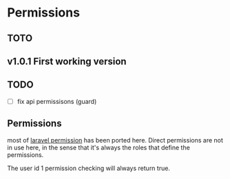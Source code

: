# Permissions

## TOTO

## v1.0.1 First working version

## TODO
- [ ] fix api permissisons (guard)

## Permissions

most of [laravel permission](https://github.com/spatie/laravel-permission) has been ported here. Direct permissions are not in use here, in the sense that it's always the roles that define the permissions.

The user id 1 permission checking will always return true.